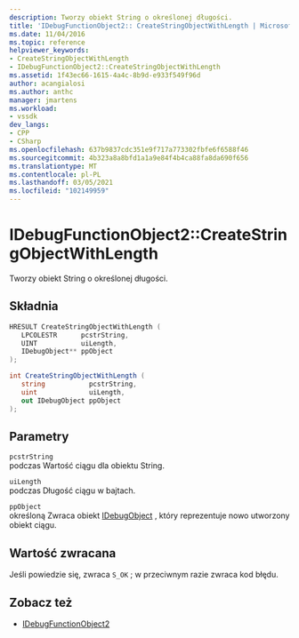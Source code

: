 ```yaml
---
description: Tworzy obiekt String o określonej długości.
title: 'IDebugFunctionObject2:: CreateStringObjectWithLength | Microsoft Docs'
ms.date: 11/04/2016
ms.topic: reference
helpviewer_keywords:
- CreateStringObjectWithLength
- IDebugFunctionObject2::CreateStringObjectWithLength
ms.assetid: 1f43ec66-1615-4a4c-8b9d-e933f549f96d
author: acangialosi
ms.author: anthc
manager: jmartens
ms.workload:
- vssdk
dev_langs:
- CPP
- CSharp
ms.openlocfilehash: 637b9837cdc351e9f717a773302fbfe6f6588f46
ms.sourcegitcommit: 4b323a8a8bfd1a1a9e84f4b4ca88fa8da690f656
ms.translationtype: MT
ms.contentlocale: pl-PL
ms.lasthandoff: 03/05/2021
ms.locfileid: "102149959"
---
```

# <a name="idebugfunctionobject2createstringobjectwithlength"></a>IDebugFunctionObject2::CreateStringObjectWithLength
Tworzy obiekt String o określonej długości.

## <a name="syntax"></a>Składnia

```cpp
HRESULT CreateStringObjectWithLength (
   LPCOLESTR      pcstrString,
   UINT           uiLength,
   IDebugObject** ppObject
);
```

```csharp
int CreateStringObjectWithLength (
   string           pcstrString,
   uint             uiLength,
   out IDebugObject ppObject
);
```

## <a name="parameters"></a>Parametry
`pcstrString`\
podczas Wartość ciągu dla obiektu String.

`uiLength`\
podczas Długość ciągu w bajtach.

`ppObject`\
określoną Zwraca obiekt [IDebugObject](../../../extensibility/debugger/reference/idebugobject.md) , który reprezentuje nowo utworzony obiekt ciągu.

## <a name="return-value"></a>Wartość zwracana
 Jeśli powiedzie się, zwraca `S_OK` ; w przeciwnym razie zwraca kod błędu.

## <a name="see-also"></a>Zobacz też
- [IDebugFunctionObject2](../../../extensibility/debugger/reference/idebugfunctionobject2.md)
